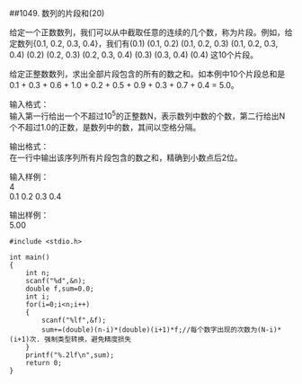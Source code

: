 ##1049. 数列的片段和(20)  

给定一个正数数列，我们可以从中截取任意的连续的几个数，称为片段。例如，给定数列{0.1, 0.2, 0.3, 0.4}，我们有(0.1) (0.1, 0.2) (0.1, 0.2, 0.3) (0.1, 0.2, 0.3, 0.4) (0.2) (0.2, 0.3) (0.2, 0.3, 0.4) (0.3) (0.3, 0.4) (0.4) 这10个片段。  

给定正整数数列，求出全部片段包含的所有的数之和。如本例中10个片段总和是0.1 + 0.3 + 0.6 + 1.0 + 0.2 + 0.5 + 0.9 + 0.3 + 0.7 + 0.4 = 5.0。  

输入格式：  
输入第一行给出一个不超过10<sup>5</sup>的正整数N，表示数列中数的个数，第二行给出N个不超过1.0的正数，是数列中的数，其间以空格分隔。  

输出格式：  
在一行中输出该序列所有片段包含的数之和，精确到小数点后2位。  

输入样例：  
4  
0.1 0.2 0.3 0.4   

输出样例：  
5.00  

	#include <stdio.h>
	
	int main()
	{
		int n;
		scanf("%d",&n);
		double f,sum=0.0;
		int i;
		for(i=0;i<n;i++)
		{
			scanf("%lf",&f);
			sum+=(double)(n-i)*(double)(i+1)*f;//每个数字出现的次数为(N-i)*(i+1)次. 强制类型转换，避免精度损失 
		}
		printf("%.2lf\n",sum);
		return 0;
	}